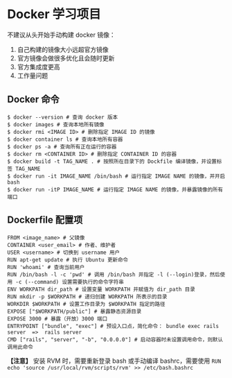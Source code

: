 # Docker 学习项目

不建议从头开始手动构建 docker 镜像：
  1. 自己构建的镜像大小远超官方镜像
  2. 官方镜像会做很多优化且会随时更新
  3. 官方集成度更高
  4. 工作量问题

## Docker 命令

```shell
$ docker --version # 查询 docker 版本
$ docker images # 查询本地所有镜像
$ docker rmi <IMAGE ID> # 删除指定 IMAGE ID 的镜像
$ docker container ls # 查询本地所有容器
$ docker ps -a # 查询所有正在运行的容器
$ docker rm <CONTAINER ID> # 删除指定 CONTAINER ID 的容器
$ docker build -t TAG_NAME . # 按照所在目录下的 Dockfile 编译镜像，并设置标签 TAG_NAME
$ docker run -it IMAGE_NAME /bin/bash # 运行指定 IMAGE NAME 的镜像，并开启 bash
$ docker run -itP IMAGE_NAME # 运行指定 IMAGE NAME 的镜像，并暴露镜像的所有端口
```

## Dockerfile 配置项

```shell
FROM <image_name> # 父镜像
CONTAINER <user_email> # 作者、维护者
USER <username> # 切换到 username 用户
RUN apt-get update # 执行 Ubuntu 更新命令
RUN 'whoami' # 查询当前用户
RUN /bin/bash -l -c 'pwd' # 调用 /bin/bash 并指定 -l (--login)登录，然后使用 -c (--command) 设置需要执行的命令字符串 
ENV WORKPATH dir_path # 设置变量 WORKPATH 并赋值为 dir_path 目录
RUN mkdir -p $WORKPATH # 递归创建 WORKPATH 所表示的目录
WORKDIR $WORKPATH # 设置工作目录为 $WORKPATH 指定的路径
EXPOSE ["$WORKPATH/public"] # 暴露静态资源目录
EXPOSE 3000 # 暴露（开放）3000 端口
ENTRYPOINT ["bundle", "exec"] # 预设入口点，简化命令： bundle exec rails server  =>  rails server
CMD ["rails", "server", "-b", "0.0.0.0"] # 启动容器时未设置调用命令，则默认调用此命令
```

**【注意】** 安装 RVM 时，需要重新登录 bash 或手动编译 bashrc，需要使用 `RUN echo 'source /usr/local/rvm/scripts/rvm' >> /etc/bash.bashrc`
